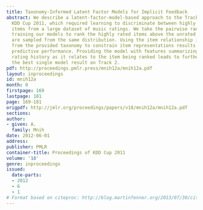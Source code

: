 ```yaml
---
title: Taxonomy-Informed Latent Factor Models for Implicit Feedback
abstract: We describe a latent-factor-model-based approach to the Track 2 task of
  KDD Cup 2011, which required learning to discriminate between highly rated and unrated
  items from a large dataset of music ratings. We take the pairwise ranking route,
  training our models to rank the highly rated items above the unrated items that
  are sampled from the same distribution. Using the item relationship information
  from the provided taxonomy to constrain item representations results in improved
  predictive performance. Providing the model with features summarizing the user’s
  rating history as it relates to the item being ranked leads to further gains, producing
  the best single model result on Track 2.
pdf: http://proceedings.pmlr.press/mnih12a/mnih12a.pdf
layout: inproceedings
id: mnih12a
month: 0
firstpage: 169
lastpage: 181
page: 169-181
origpdf: http://jmlr.org/proceedings/papers/v18/mnih12a/mnih12a.pdf
sections: 
author:
- given: A.
  family: Mnih
date: 2012-06-01
address: 
publisher: PMLR
container-title: Proceedings of KDD Cup 2011
volume: '18'
genre: inproceedings
issued:
  date-parts:
  - 2012
  - 6
  - 1
# Format based on citeproc: http://blog.martinfenner.org/2013/07/30/citeproc-yaml-for-bibliographies/
---
```

